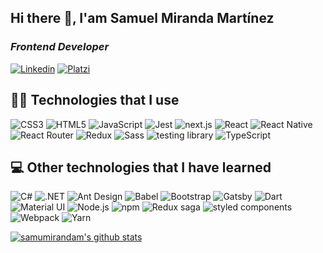 ## Hi there 👋, I'am Samuel Miranda Martínez
### <em>Frontend Developer</em>
[![Linkedin](https://img.shields.io/badge/LinkedIn-0077B5?style=for-the-badge&logo=linkedin&logoColor=white)](https://www.linkedin.com/in/samumirandam/)
[![Platzi](https://img.shields.io/badge/Platzi-98CA3F?style=for-the-badge&logo=platzi&logoColor=white)](https://platzi.com/p/samumirandam/)

## 🧑‍💻 Technologies that I use

![CSS3](https://img.shields.io/badge/CSS3-1572B6?style=for-the-badge&logo=css3&logoColor=white)
![HTML5](https://img.shields.io/badge/HTML5-E34F26?style=for-the-badge&logo=html5&logoColor=white)
![JavaScript](https://img.shields.io/badge/JavaScript-323330?style=for-the-badge&logo=javascript&logoColor=F7DF1E)
![Jest](https://img.shields.io/badge/Jest-C21325?style=for-the-badge&logo=jest&logoColor=white)
![next.js](https://img.shields.io/badge/next.js-000000?style=for-the-badge&logo=nextdotjs&logoColor=white)
![React](https://img.shields.io/badge/React-20232A?style=for-the-badge&logo=react&logoColor=61DAFB)
![React Native](https://img.shields.io/badge/React_Native-20232A?style=for-the-badge&logo=react&logoColor=61DAFB)
![React Router](https://img.shields.io/badge/React_Router-CA4245?style=for-the-badge&logo=react-router&logoColor=white)
![Redux](https://img.shields.io/badge/Redux-593D88?style=for-the-badge&logo=redux&logoColor=white)
![Sass](https://img.shields.io/badge/Sass-CC6699?style=for-the-badge&logo=sass&logoColor=white)
![testing library](https://img.shields.io/badge/testing%20library-323330?style=for-the-badge&logo=testing-library&logoColor=red)
![TypeScript](https://img.shields.io/badge/TypeScript-007ACC?style=for-the-badge&logo=typescript&logoColor=white)

## 💻 Other technologies that I have learned
 	
![C#](https://img.shields.io/badge/C%23-239120?style=for-the-badge&logo=c-sharp&logoColor=white)
![.NET](https://img.shields.io/badge/.NET-512BD4?style=for-the-badge&logo=dotnet&logoColor=white)
![Ant Design](https://img.shields.io/badge/Ant%20Design-1890FF?style=for-the-badge&logo=antdesign&logoColor=white)<!-- ![Apollo](https://img.shields.io/badge/Apollo%20GraphQL-311C87?&style=for-the-badge&logo=Apollo%20GraphQL&logoColor=white) -->
![Babel](https://img.shields.io/badge/Babel-F9DC3E?style=for-the-badge&logo=babel&logoColor=white)
![Bootstrap](https://img.shields.io/badge/Bootstrap-563D7C?style=for-the-badge&logo=bootstrap&logoColor=white)
![Gatsby](https://img.shields.io/badge/Gatsby-663399?style=for-the-badge&logo=gatsby&logoColor=white)<!-- ![GraphQl](https://img.shields.io/badge/GraphQl-E10098?style=for-the-badge&logo=graphql&logoColor=white) -->
![Dart](https://img.shields.io/badge/Dart-0175C2?style=for-the-badge&logo=dart&logoColor=white)<!-- ![Flutter](https://img.shields.io/badge/Flutter-02569B?style=for-the-badge&logo=flutter&logoColor=white) -->
![Material UI](https://img.shields.io/badge/Material%20UI-007FFF?style=for-the-badge&logo=mui&logoColor=white)<!-- ![nestjs](https://img.shields.io/badge/nestjs-E0234E?style=for-the-badge&logo=nestjs&logoColor=white) -->
![Node.js](https://img.shields.io/badge/Node.js-339933?style=for-the-badge&logo=nodedotjs&logoColor=white)
![npm](https://img.shields.io/badge/npm-CB3837?style=for-the-badge&logo=npm&logoColor=white)
![Redux saga](https://img.shields.io/badge/Redux%20saga-86D46B?style=for-the-badge&logo=redux%20saga&logoColor=999999)<!-- ![Rust](https://img.shields.io/badge/Rust-000000?style=for-the-badge&logo=rust&logoColor=white) -->
![styled components](https://img.shields.io/badge/styled--components-DB7093?style=for-the-badge&logo=styled-components&logoColor=white)<!-- ![Tailwind CSS](https://img.shields.io/badge/Tailwind_CSS-38B2AC?style=for-the-badge&logo=tailwind-css&logoColor=white) -->
![Webpack](https://img.shields.io/badge/Webpack-8DD6F9?style=for-the-badge&logo=Webpack&logoColor=white)
![Yarn](https://img.shields.io/badge/Yarn-2C8EBB?style=for-the-badge&logo=yarn&logoColor=white)


[![samumirandam's github stats](https://github-readme-stats.vercel.app/api?username=samumirandam&theme=onedark&show_icons=true&count_private=true)](https://github.com/samumirandam)

<!-- ![samumirandam's wakatime stats](https://github-readme-stats.vercel.app/api/wakatime?username=samumirandam) -->
<!--
**samumirandam/samumirandam** is a ✨ _special_ ✨ repository because its `README.md` (this file) appears on your GitHub profile.

Here are some ideas to get you started:

- 🔭 I’m currently working on ...
- 🌱 I’m currently learning ...
- 👯 I’m looking to collaborate on ...
- 🤔 I’m looking for help with ...
- 💬 Ask me about ...
- 📫 How to reach me: ...
- 😄 Pronouns: ...
- ⚡ Fun fact: ...
-->
